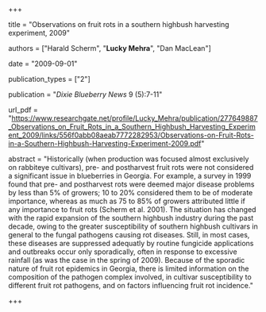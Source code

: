 +++

title = "Observations on fruit rots in a southern highbush harvesting experiment, 2009"

authors = ["Harald Scherm", "**Lucky Mehra**", "Dan MacLean"]

date = "2009-09-01"

publication_types = ["2"]

publication = "*Dixie Blueberry News* 9 (5):7-11"

url_pdf = "https://www.researchgate.net/profile/Lucky_Mehra/publication/277649887_Observations_on_Fruit_Rots_in_a_Southern_Highbush_Harvesting_Experiment_2009/links/556f0abb08aeab7772282953/Observations-on-Fruit-Rots-in-a-Southern-Highbush-Harvesting-Experiment-2009.pdf"

abstract = "Historically (when production was focused almost exclusively on rabbiteye cultivars), pre- and postharvest fruit rots were not considered a significant issue in blueberries in Georgia. For example, a survey in 1999 found that pre- and postharvest rots were deemed major disease problems by less than 5% of growers; 10 to 20% considered them to be of moderate importance, whereas as much as 75 to 85% of growers attributed little if any importance to fruit rots (Scherm et al. 2001). The situation has changed with the rapid expansion of the southern highbush industry during the past decade, owing to the greater susceptibility of southern highbush cultivars in general to the fungal pathogens causing rot diseases. Still, in most cases, these diseases are suppressed adequatly by routine fungicide applications and outbreaks occur only sporadically, often in response to excessive rainfall (as was the case in the spring of 2009). Because of the sporadic nature of fruit rot epidemics in Georgia, there is limited information on the composition of the pathogen complex involved, in cultivar susceptibility to different fruit rot pathogens, and on factors influencing fruit rot incidence."

+++